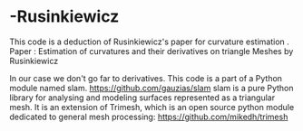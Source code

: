 # -Rusinkiewicz
This code is a deduction of Rusinkiewicz's paper for curvature estimation .
Paper : Estimation of curvatures and their derivatives on triangle Meshes by Rusinkiewicz

In our case we don't go far to derivatives.
This code is a part of a Python module named slam.
https://github.com/gauzias/slam
slam is a pure Python library for analysing and modeling surfaces represented as a triangular mesh. It is an extension of Trimesh, which is an open source python module dedicated to general mesh processing:
https://github.com/mikedh/trimesh

